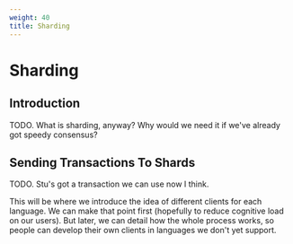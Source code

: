 ```yaml
---
weight: 40
title: Sharding
---
```


# Sharding

## Introduction

TODO. What is sharding, anyway? Why would we need it if we've already got speedy consensus? 

## Sending Transactions To Shards

TODO. Stu's got a transaction we can use now I think.

This will be where we introduce the idea of different clients for each language. We can make that point first (hopefully to reduce cognitive load on our users). But later, we can detail how the whole process works, so people can develop their own clients in languages we don't yet support.
